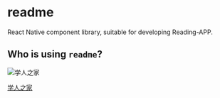 # readme
React Native component library, suitable for developing Reading-APP.

## Who is using `readme`?
![学人之家](http://img.wdjimg.com/mms/icon/v1/8/21/c64f8791628bf42da407a96a286f5218_256_256.png)

[学人之家](http://www.wandoujia.com/apps/com.scholarhome)
